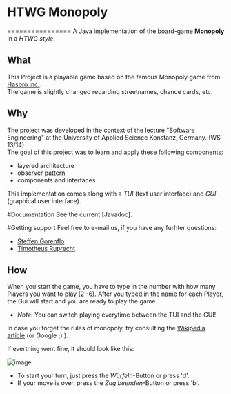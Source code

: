 # HTWG Monopoly
================
A Java implementation of the board-game **Monopoly** in a *HTWG style*.
## What
This Project is a playable game based on the famous Monopoly game from [Hasbro inc.](http://www.hasbro.com/).  
The game is slightly changed regarding streetnames, chance cards, etc.

## Why
The project was developed in the context of the lecture "Software Engineering" at the University of Applied Science Konstanz, Germany. (WS 13/14)  
The goal of this project was to learn and apply these following components:

* layered architecture
* observer pattern
* components and interfaces  

This implementation comes along with a *TUI* (text user interface) and *GUI* (graphical user interface).

#Documentation
See the current [Javadoc].

#Getting support
Feel free to e-mail us, if you have any furhter questions:

* [Steffen Gorenflo](stgorenf@htwg-konstanz.de)
* [Timotheus Ruprecht](tiruprec@htwg-konstanz.de)

## How
When you start the game, you have to type in the number with how many Players you want to play (2 -6). After you typed in the name for each Player, the Gui will start and you are ready to play the game.

* *Note*: You can switch playing everytime between the TUI and the GUI!

In case you forget the rules of monopoly, try consulting the [Wikipedia article](http://en.wikipedia.org/wiki/Monopoly_(game)) (or Google ;) ).

If everthing went fine, it should look like this:

![image](http://github.com/T1m1/de.htwg.se.monopoly/blob/master/HtwgMonopoly/doc/MonopolyGui.png)

* To start your turn, just press the *Würfeln*-Button or press 'd'.
* If your move is over, press the *Zug beenden*-Button or press 'b'.

